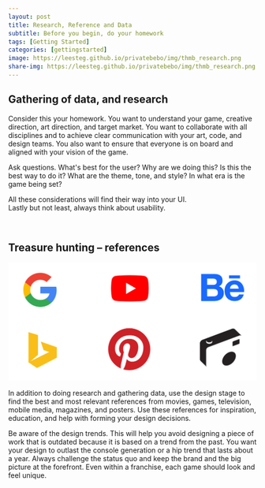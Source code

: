 ```yaml
---
layout: post
title: Research, Reference and Data
subtitle: Before you begin, do your homework
tags: [Getting Started]
categories: [gettingstarted]
image: https://leesteg.github.io/privatebebo/img/thmb_research.png
share-img: https://leesteg.github.io/privatebebo/img/thmb_research.png
---
```


## Gathering of data, and research
Consider this your homework. You want to understand your game, creative direction, art direction, and target market. You want to collaborate with all disciplines and to achieve clear communication with your art, code, and design teams. You also want to ensure that everyone is on board and aligned with your vision of the game.

Ask questions. What's best for the user? Why are we doing this? Is this the best way to do it? What are the theme, tone, and style? In what era is the game being set? 

All these considerations will find their way into your UI.  
Lastly but not least, always think about usability. 

<br>

## Treasure hunting – references
![Reference options](/img/ReferenceOptions.jpg)

In addition to doing research and gathering data, use the design stage to find the best and most relevant references from movies, games, television, mobile media, magazines, and posters. Use these references for inspiration, education, and help with forming your design decisions.

Be aware of the design trends. This will help you avoid designing a piece of work that is outdated because it is based on a trend from the past. You want your design to outlast the console generation or a hip trend that lasts about a year. Always challenge the status quo and keep the brand and the big picture at the forefront. Even within a franchise, each game should look and feel unique. 
